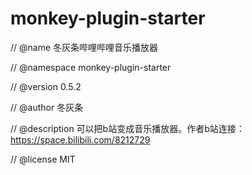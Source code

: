 # monkey-plugin-starter

// @name         冬灰条哔哩哔哩音乐播放器

// @namespace    monkey-plugin-starter

// @version      0.5.2

// @author       冬灰条

// @description  可以把b站变成音乐播放器。作者b站连接：https://space.bilibili.com/8212729

// @license      MIT
